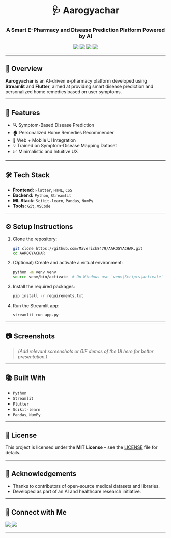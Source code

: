 <h1 align="center">🩺 Aarogyachar</h1>
<h3 align="center">A Smart E-Pharmacy and Disease Prediction Platform Powered by AI</h3>

<p align="center">
  <img src="https://img.shields.io/badge/Python-3776AB?style=for-the-badge&logo=python&logoColor=white"/>
  <img src="https://img.shields.io/badge/Streamlit-FF4B4B?style=for-the-badge&logo=streamlit&logoColor=white"/>
  <img src="https://img.shields.io/badge/Flutter-02569B?style=for-the-badge&logo=flutter&logoColor=white"/>
  <img src="https://img.shields.io/badge/AI%20Healthcare-8A2BE2?style=for-the-badge"/>
</p>

---

## 🧠 Overview

**Aarogyachar** is an AI-driven e-pharmacy platform developed using **Streamlit** and **Flutter**, aimed at providing smart disease prediction and personalized home remedies based on user symptoms.

---

## 🚀 Features

- 🔍 Symptom-Based Disease Prediction  
- 🏠 Personalized Home Remedies Recommender  
- 📱 Web + Mobile UI Integration  
- 💡 Trained on Symptom-Disease Mapping Dataset  
- 📈 Minimalistic and Intuitive UX

---

## 🛠️ Tech Stack

- **Frontend:** `Flutter`, `HTML`, `CSS`
- **Backend:** `Python`, `Streamlit`
- **ML Stack:** `Scikit-learn`, `Pandas`, `NumPy`
- **Tools:** `Git`, `VSCode`

---

## ⚙️ Setup Instructions

1. Clone the repository:

    ```bash
    git clone https://github.com/Maverick8479/AAROGYACHAR.git
    cd AAROGYACHAR
    ```

2. (Optional) Create and activate a virtual environment:

    ```bash
    python -m venv venv
    source venv/bin/activate  # On Windows use `venv\Scripts\activate`
    ```

3. Install the required packages:

    ```bash
    pip install -r requirements.txt
    ```

4. Run the Streamlit app:

    ```bash
    streamlit run app.py
    ```

---

## 📷 Screenshots

> *(Add relevant screenshots or GIF demos of the UI here for better presentation.)*

---

## 📚 Built With

- `Python`
- `Streamlit`
- `Flutter`
- `Scikit-learn`
- `Pandas`, `NumPy`

---

## 📄 License

This project is licensed under the **MIT License** – see the [LICENSE](LICENSE) file for details.

---

## 🙌 Acknowledgements

- Thanks to contributors of open-source medical datasets and libraries.
- Developed as part of an AI and healthcare research initiative.

---

## 🔗 Connect with Me

<a href="https://www.linkedin.com/in/manasmahajan8479" target="_blank">
  <img src="https://img.shields.io/badge/LinkedIn-%230077B5.svg?&style=for-the-badge&logo=linkedin&logoColor=white"/>
</a>
<a href="https://www.instagram.com/your_username/" target="_blank">
  <img src="https://img.shields.io/badge/Instagram-%23E4405F.svg?&style=for-the-badge&logo=instagram&logoColor=white"/>
</a>

---
